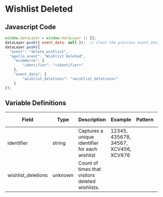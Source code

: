 # Wishlist Deleted

### 

## Javascript Code
```js
window.dataLayer = window.dataLayer || [];
dataLayer.push({ event_data: null });  // Clear the previous event_data object.
dataLayer.push({
  "event": "delete_wishlist",
  "apollo_event": "Wishlist Deleted",
    "ecommerce": {
        "identifier": "<identifier>"
    },
    "event_data": {
        "wishlist_deletions": "<wishlist_deletions>"
    }
});
```

## Variable Definitions

|Field|Type|Description|Example|Pattern|Min Length|Max Length|Minimum|Maximum|Multiple Of|
| --- | --- | --- | --- | --- | --- | --- | --- | --- | --- |
|identifier|string|Captures a unique identifier for each wishlist|12345, 435678, 34567, XCV456, XCV876|||||||
|wishlist_deletions|unknown|Count of times that visitors deleted wishlists.||||||||




